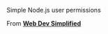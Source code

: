 Simple Node.js user permissions

From [**Web Dev Simplified**](https://www.youtube.com/watch?v=jI4K7L-LI58)